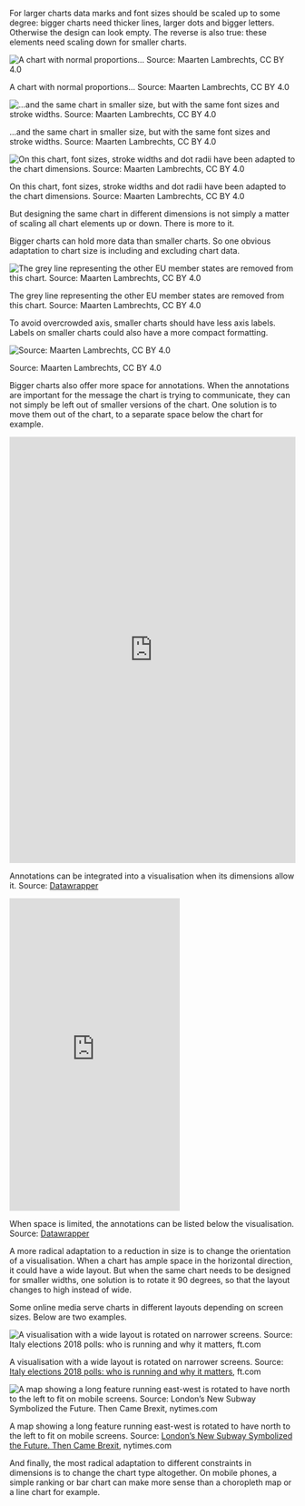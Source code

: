 For larger charts data marks and font sizes should be scaled up to some degree: bigger charts need thicker lines, larger dots and bigger letters. Otherwise the design can look empty. The reverse is also true: these elements need scaling down for smaller charts.

![A chart with normal proportions... Source: Maarten Lambrechts, CC BY 4.0](Size%20and%20aspect%20ratios%204b748df4893b4718a66577e684f03486/linechart-normal-size2x.png)

A chart with normal proportions... Source: Maarten Lambrechts, CC BY 4.0

<p class='center'>
<img src='Size%20and%20aspect%20ratios%204b748df4893b4718a66577e684f03486/linechart-small-size2x.png' alt='...and the same chart in smaller size, but with the same font sizes and stroke widths. Source: Maarten Lambrechts, CC BY 4.0' class='max-400' />
</p>

...and the same chart in smaller size, but with the same font sizes and stroke widths. Source: Maarten Lambrechts, CC BY 4.0

<p class='center'>
<img src='Size%20and%20aspect%20ratios%204b748df4893b4718a66577e684f03486/linechart-small-scaled2x.png' alt='On this chart, font sizes, stroke widths and dot radii have been adapted to the chart dimensions. Source: Maarten Lambrechts, CC BY 4.0' class='max-400' />
</p>

On this chart, font sizes, stroke widths and dot radii have been adapted to the chart dimensions. Source: Maarten Lambrechts, CC BY 4.0

But designing the same chart in different dimensions is not simply a matter of scaling all chart elements up or down. There is more to it.

Bigger charts can hold more data than smaller charts. So one obvious adaptation to chart size is including and excluding chart data.

<p class='center'>
<img src='Size%20and%20aspect%20ratios%204b748df4893b4718a66577e684f03486/linechart-small-scaled-lessdata_12x.png' alt='The grey line representing the other EU member states are removed from this chart. Source: Maarten Lambrechts, CC BY 4.0' class='max-400' />
</p>

The grey line representing the other EU member states are removed from this chart. Source: Maarten Lambrechts, CC BY 4.0

To avoid overcrowded axis, smaller charts should have less axis labels. Labels on smaller charts could also have a more compact formatting.

<p class='center'>
<img src='Size%20and%20aspect%20ratios%204b748df4893b4718a66577e684f03486/linechart-small-less-ticks2x.png' alt='Source: Maarten Lambrechts, CC BY 4.0' class='max-400' />
</p>

Source: Maarten Lambrechts, CC BY 4.0

Bigger charts also offer more space for annotations. When the annotations are important for the message the chart is trying to communicate, they can not simply be left out of smaller versions of the chart. One solution is to move them out of the chart, to a separate space below the chart for example.

<iframe src='https://datawrapper.dwcdn.net/iUPVd/5/' width='100%' height='750px' style='border: none;'></iframe>

Annotations can be integrated into a visualisation when its dimensions allow it. Source: [Datawrapper](https://blog.datawrapper.de/better-more-responsive-annotations-in-datawrapper-data-visualizations/)

<p class="center">
<iframe src='https://datawrapper.dwcdn.net/iUPVd/5/' width='300px' height='550px' style='border: none;'></iframe>
</p>

When space is limited, the annotations can be listed below the visualisation. Source: [Datawrapper](https://blog.datawrapper.de/better-more-responsive-annotations-in-datawrapper-data-visualizations/)

A more radical adaptation to a reduction in size is to change the orientation of a visualisation. When a chart has ample space in the horizontal direction, it could have a wide layout. But when the same chart needs to be designed for smaller widths, one solution is to rotate it 90 degrees, so that the layout changes to high instead of wide.

Some online media serve charts in different layouts depending on screen sizes. Below are two examples.

![A visualisation with a wide layout is rotated on narrower screens. Source: [Italy elections 2018 polls: who is running and why it matters](https://ig.ft.com/italy-poll-tracker/), ft.com](Size%20and%20aspect%20ratios%204b748df4893b4718a66577e684f03486/verticalcharts.gif)

A visualisation with a wide layout is rotated on narrower screens. Source: [Italy elections 2018 polls: who is running and why it matters](https://ig.ft.com/italy-poll-tracker/), ft.com

![A map showing a long feature running east-west is rotated to have north to the left to fit on mobile screens. Source: [London’s New Subway Symbolized the Future. Then Came Brexit](https://www.nytimes.com/2017/07/31/world/europe/london-crossrail-uk-brexit.html), nytimes.com](Size%20and%20aspect%20ratios%204b748df4893b4718a66577e684f03486/northleft_nyt.gif)

A map showing a long feature running east-west is rotated to have north to the left to fit on mobile screens. Source: [London’s New Subway Symbolized the Future. Then Came Brexit](https://www.nytimes.com/2017/07/31/world/europe/london-crossrail-uk-brexit.html), nytimes.com

And finally, the most radical adaptation to different constraints in dimensions is to change the chart type altogether. On mobile phones, a simple ranking or bar chart can make more sense than a choropleth map or a line chart for example.
